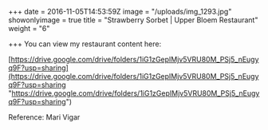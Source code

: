 +++
date = 2016-11-05T14:53:59Z
image = "/uploads/img_1293.jpg"
showonlyimage = true
title = "Strawberry Sorbet | Upper Bloem Restaurant"
weight = "6"

+++
You can view my restaurant content here:

[https://drive.google.com/drive/folders/1iG1zGepIMjv5VRU80M_PSj5_nEugyq9F?usp=sharing](https://drive.google.com/drive/folders/1iG1zGepIMjv5VRU80M_PSj5_nEugyq9F?usp=sharing "https://drive.google.com/drive/folders/1iG1zGepIMjv5VRU80M_PSj5_nEugyq9F?usp=sharing")

Reference: Mari Vigar
